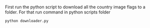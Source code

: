 First run the python script to download all the country image flags to a folder. For that run command in python scripts folder
```shell
python downloader.py
```
